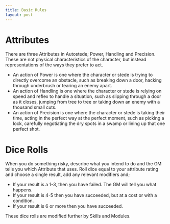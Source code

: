 ```yaml
---
title: Basic Rules
layout: post
---
```


# Attributes
There are three Attributes in Autostede; Power, Handling and Precision. These are not physical characteristics of the character, but instead representations of the ways they prefer to act.

- An action of Power is one where the character or stede is trying to directly overcome an obstacle, such as breaking down a door, hacking through underbrush or tearing an enemy apart.
- An action of Handling is one where the character or stede is relying on speed and reflex to handle a situation, such as slipping through a door as it closes, jumping from tree to tree or taking down an enemy with a thousand small cuts.
- An action of Precision is one where the character or stede is taking their time, acting in the perfect way at the perfect moment, such as picking a lock, carefully negotiating the dry spots in a swamp or lining up that one perfect shot.

# Dice Rolls
When you do something risky, describe what you intend to do and the GM tells you which Attribute that uses. Roll dice equal to your attribute rating and choose a single result, add any relevant modifiers and;

- If your result is a 1-3, then you have failed. The GM will tell you what happens.
- If your result is 4-5 then you have succeeded, but at a cost or with a condition.
- If your result is 6 or more then you have succeeded.

These dice rolls are modified further by Skills and Modules.
